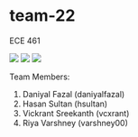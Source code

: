 # team-22
ECE 461

<img src="https://github-readme-stats.vercel.app/api/top-langs/?username=vcxrant" />
<img src="https://img.shields.io/badge/TypeScript-007ACC?style=for-the-badge&logo=typescript&logoColor=white" />

<img src="https://contrib.rocks/image?repo=varshney00/team-22" />

Team Members:

1) Daniyal Fazal (daniyalfazal)
2) Hasan Sultan (hsultan)
3) Vickrant Sreekanth (vcxrant)
4) Riya Varshney (varshney00)
